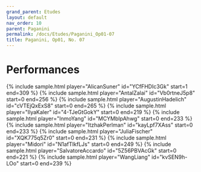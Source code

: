 ```yaml
---
grand_parent: Etudes
layout: default
nav_order: 10
parent: Paganini
permalink: /docs/Etudes/Paganini_Op01-07
title: Paganini, Op01, No. 07
---
```

# Performances
<div class="sample-container">
    {% include sample.html player="AlicanSuner" id="YCfFHDIc3Gk" start=1 end=309 %}
    {% include sample.html player="AntalZalai" id="Vb0rtneJ5p8" start=0 end=256 %}
    {% include sample.html player="AugustinHadelich" id="cVTEjQxExS8" start=0 end=265 %}
    {% include sample.html player="IlyaKaler" id="4-TJeGtGokY" start=0 end=219 %}
    {% include sample.html player="InmoYang" id="MCYMbIpAhwg" start=0 end=233 %}
    {% include sample.html player="ItzhakPerlman" id="kayLpf7XAss" start=0 end=233 %}
    {% include sample.html player="JuliaFischer" id="XQK775q5Zr0" start=0 end=231 %}
    {% include sample.html player="Midori" id="N1afTIkfLJs" start=0 end=249 %}
    {% include sample.html player="SalvatoreAccardo" id="5Z56PBVAcGk" start=0 end=221 %}
    {% include sample.html player="WangLiang" id="kvSEN9h-LOo" start=0 end=239 %}
</div>